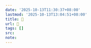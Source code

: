 ```yaml
---
date: '2025-10-13T11:30:37+08:00'
lastmod: '2025-10-13T13:04:51+08:00'
title: 󰦡
url: 󰦡
tags: []
src:
note:
---
```

